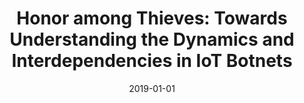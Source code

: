 ---
title: "Honor among Thieves: Towards Understanding the Dynamics and Interdependencies in IoT Botnets"
collection: publications
permalink: /publication/2019-01-01-Honor-among-Thieves-Towards-Understanding-the-Dynamics-and-Interdependencies-in-IoT-Botnets
date: 2019-01-01
venue: 'In the proceedings of 2019 IEEE Conference on Dependable and Secure Computing, DSC 2019, Hangzhou, China, November 18-20, 2019'
paperurl: 'https://doi.org/10.1109/DSC47296.2019.8937574'
citation: ' Jinchun Choi,  Ahmed Abusnaina,  Afsah Anwar,  An Wang,  Songqing Chen,  DaeHun Nyang,  David Mohaisen, &quot;Honor among Thieves: Towards Understanding the Dynamics and Interdependencies in IoT Botnets.&quot; In the proceedings of 2019 IEEE Conference on Dependable and Secure Computing, DSC, Hangzhou, China, 2019.'
---